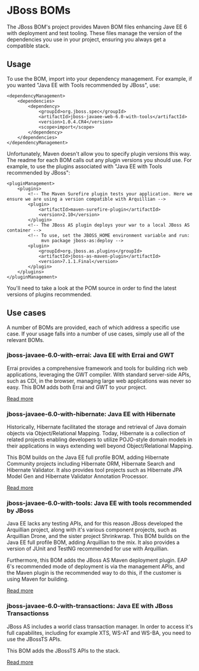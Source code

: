 JBoss BOMs
==========

The JBoss BOM's project provides Maven BOM files enhancing Jave EE 6 with deployment and test tooling. These files manage the version of the dependencies you use in your project, ensuring you always get a compatible stack.

Usage
-----

To use the BOM, import into your dependency management. For example, if you wanted "Java EE with Tools recommended by JBoss", use:

    <dependencyManagement>    
        <dependencies>
            <dependency>
                <groupId>org.jboss.spec</groupId>
                <artifactId>jboss-javaee-web-6.0-with-tools</artifactId>
                <version>1.0.4.CR4</version>
                <scope>import</scope>
            </dependency>
        </dependencies>
    </dependencyManagement> 
	
Unfortunately, Maven doesn't allow you to specify plugin versions this way. The readme for each BOM calls out any plugin versions you should use. For example, to use the plugins associated with "Java EE with Tools recommended by JBoss":

    <pluginManagement>
        <plugins>
            <!-- The Maven Surefire plugin tests your application. Here we ensure we are using a version compatible with Arquillian -->
            <plugin>
                <artifactId>maven-surefire-plugin</artifactId>
                <version>2.10</version>
            </plugin>
            <!-- The JBoss AS plugin deploys your war to a local JBoss AS container -->
            <!-- To use, set the JBOSS_HOME environment variable and run:
                 mvn package jboss-as:deploy -->
            <plugin>
                <groupId>org.jboss.as.plugins</groupId>
                <artifactId>jboss-as-maven-plugin</artifactId>
                <version>7.1.1.Final</version>
            </plugin>
        </plugins>
    </pluginManagement>

You'll need to take a look at the POM source in order to find the latest versions of plugins recommended.

Use cases
---------

A number of BOMs are provided, each of which address a specific use case. If your usage falls into a number of use cases, simply use all of the relevant BOMs.

### jboss-javaee-6.0-with-errai: Java EE with Errai and GWT

Errai provides a comprehensive framework and tools for building rich web applications, leveraging the GWT compiler. With standard server-side APIs, such as CDI, in the browser, managing large web applications was never so easy. This BOM adds both Errai and GWT to your project.

[Read more](jboss-javaee-6.0-with-errai/README.md)

### jboss-javaee-6.0-with-hibernate: Java EE with Hibernate

Historically, Hibernate facilitated the storage and retrieval of Java domain objects via Object/Relational Mapping.  Today, Hibernate is a collection of related projects enabling developers to utilize POJO-style domain models in their applications in ways extending well beyond Object/Relational Mapping.

This BOM builds on the Java EE full profile BOM, adding Hibernate Community projects including Hibernate ORM, Hibernate Search and Hibernate Validator. It also provides tool projects such as Hibernate JPA Model Gen and Hibernate Validator Annotation Processor. 

[Read more](jboss-javaee-6.0-with-hibernate/README.md)
 
### jboss-javaee-6.0-with-tools: Java EE with tools recommended by JBoss

Java EE lacks any testing APIs, and for this reason JBoss developed the Arquillian project, along with it's various component projects, such as Arquillian Drone, and the sister project Shrinkwrap. This BOM builds on the Java EE full profile BOM, adding Arquillian to the mix. It also provides a version of JUnit and TestNG recommended for use with Arquillian.
 
Furthermore, this BOM adds the JBoss AS Maven deployment plugin. EAP 6's recommended mode of deployment is via the management APIs, and the Maven plugin is the recommended way to do this, if the customer is using Maven for building.

[Read more](jboss-javaee-6.0-with-tools/README.md)
 
### jboss-javaee-6.0-with-transactions: Java EE with JBoss Transactionss


JBoss AS includes a world class transaction manager. In order to access it's full capabilites, including for example XTS, WS-AT and WS-BA, you need to use the JBossTS APIs. 

This BOM adds the JBossTS APIs to the stack.

[Read more](jboss-javaee-6.0-with-transactions/README.md)

